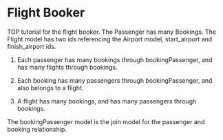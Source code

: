 # Flight Booker

TOP tutorial for the flight booker. The Passenger has many Bookings. The Flight model has two ids referencing the Airport model, start_airport and finish_airport ids.

1. Each passenger has many bookings through bookingPassenger, and has many flights through bookings. 

2. Each booking has many passengers through bookingPassenger, and also belongs to a flight.

3. A flight has many bookings, and has many passengers through bookings.

The bookingPassenger model is the join model for the passenger and booking relationship.
